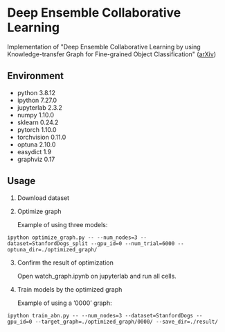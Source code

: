 # Deep Ensemble Collaborative Learning
Implementation of "Deep Ensemble Collaborative Learning by using Knowledge-transfer Graph for Fine-grained Object Classification" ([arXiv](https://arxiv.org/abs/2103.14845))

## Environment
* python 3.8.12
* ipython 7.27.0
* jupyterlab 2.3.2
* numpy 1.10.0
* sklearn 0.24.2
* pytorch 1.10.0
* torchvision 0.11.0
* optuna 2.10.0
* easydict 1.9
* graphviz 0.17

## Usage
1. Download dataset

2. Optimize graph

    Example of using three models:
~~~ 
ipython optimize_graph.py -- --num_nodes=3 --dataset=StanfordDogs_split --gpu_id=0 --num_trial=6000 --optuna_dir=./optimized_graph/
~~~

3. Confirm the result of optimization

    Open watch_graph.ipynb on jupyterlab and run all cells.

4. Train models by the optimized graph

    Example of using a ’0000’ graph:
~~~ 
ipython train_abn.py -- --num_nodes=3 --dataset=StanfordDogs --gpu_id=0 --target_graph=./optimized_graph/0000/ --save_dir=./result/
~~~
